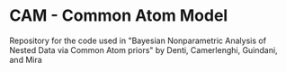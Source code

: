 # CAM -   Common Atom Model
Repository for the code used in "Bayesian Nonparametric Analysis of Nested Data via Common Atom priors" by Denti, Camerlenghi, Guindani, and Mira  

